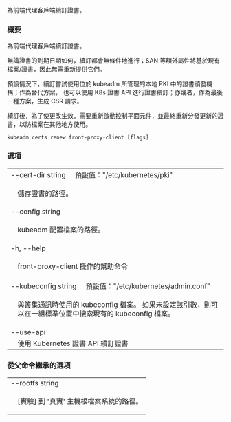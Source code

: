 <!--
The file is auto-generated from the Go source code of the component using a generic
[generator](https://github.com/kubernetes-sigs/reference-docs/). To learn how
to generate the reference documentation, please read
[Contributing to the reference documentation](/docs/contribute/generate-ref-docs/).
To update the reference conent, please follow the 
[Contributing upstream](/docs/contribute/generate-ref-docs/contribute-upstream/)
guide. You can file document formatting bugs against the
[reference-docs](https://github.com/kubernetes-sigs/reference-docs/) project.
-->

<!-- 
Renew the certificate for the front proxy client 
-->
為前端代理客戶端續訂證書。

<!--
### Synopsis
-->
### 概要

<!--
Renew the certificate for the front proxy client.
-->
為前端代理客戶端續訂證書。

<!--
Renewals run unconditionally, regardless of certificate expiration date; extra attributes such as SANs will be based on the existing file/certificates, there is no need to resupply them.
-->
無論證書的到期日期如何，續訂都會無條件地進行；SAN 等額外屬性將基於現有檔案/證書，因此無需重新提供它們。

<!--
Renewal by default tries to use the certificate authority in the local PKI managed by kubeadm; as alternative it is possible to use K8s certificate API for certificate renewal, or as a last option, to generate a CSR request.
-->
預設情況下，續訂嘗試使用位於 kubeadm 所管理的本地 PKI 中的證書頒發機構；作為替代方案，
也可以使用 K8s 證書 API 進行證書續訂；亦或者，作為最後一種方案，生成 CSR 請求。

<!--
After renewal, in order to make changes effective, is is required to restart control-plane components and eventually re-distribute the renewed certificate in case the file is used elsewhere.
-->
續訂後，為了使更改生效，需要重新啟動控制平面元件，並最終重新分發更新的證書，以防檔案在其他地方使用。

```
kubeadm certs renew front-proxy-client [flags]
```

<!--
### Options
-->
### 選項

   <table style="width: 100%; table-layout: fixed;">
<colgroup>
<col span="1" style="width: 10px;" />
<col span="1" />
</colgroup>
<tbody>

<tr>
<!-- td colspan="2">--cert-dir string&nbsp;&nbsp;&nbsp;&nbsp;&nbsp;Default: "/etc/kubernetes/pki"</td -->
<td colspan="2">--cert-dir string&nbsp;&nbsp;&nbsp;&nbsp;&nbsp;預設值："/etc/kubernetes/pki"</td>
</tr>
<tr>
<td></td><td style="line-height: 130%; word-wrap: break-word;">
<!--
<p>The path where to save the certificates</p>
-->
<p>儲存證書的路徑。</p>
</td>
</tr>

<tr>
<td colspan="2">--config string</td>
</tr>
<tr>
<td></td><td style="line-height: 130%; word-wrap: break-word;">
<!--
<p>Path to a kubeadm configuration file.</p>
-->
<p>kubeadm 配置檔案的路徑。</p>
</td>
</tr>

<tr>
<td colspan="2">-h, --help</td>
</tr>
<tr>
<td></td><td style="line-height: 130%; word-wrap: break-word;">
<!--
<p>help for front-proxy-client</p>
-->
<p>front-proxy-client 操作的幫助命令</p>
</td>
</tr>

<tr>
<td colspan="2">
<!--
--kubeconfig string&nbsp;&nbsp;&nbsp;&nbsp;&nbsp;Default: "/etc/kubernetes/admin.conf"
-->
--kubeconfig string&nbsp;&nbsp;&nbsp;&nbsp;&nbsp;預設值："/etc/kubernetes/admin.conf"
</td>
</tr>
<tr>
<td></td><td style="line-height: 130%; word-wrap: break-word;">
<!--
<p>The kubeconfig file to use when talking to the cluster. If the flag is not set, a set of standard locations can be searched for an existing kubeconfig file.</p>
-->
<p>與叢集通訊時使用的 kubeconfig 檔案。
如果未設定該引數，則可以在一組標準位置中搜索現有的 kubeconfig 檔案。</p>
</td>
</tr>

<tr>
<td colspan="2">--use-api</td>
</tr>
<tr>
<td></td><td style="line-height: 130%; word-wrap: break-word;">
<!--
Use the Kubernetes certificate API to renew certificates
-->
使用 Kubernetes 證書 API 續訂證書
</td>
</tr>

</tbody>
</table>

<!--
### Options inherited from parent commands
-->
### 從父命令繼承的選項

   <table style="width: 100%; table-layout: fixed;">
<colgroup>
<col span="1" style="width: 10px;" />
<col span="1" />
</colgroup>
<tbody>

<tr>
<td colspan="2">--rootfs string</td>
</tr>
<tr>
<td></td><td style="line-height: 130%; word-wrap: break-word;">
<!--
<p>[EXPERIMENTAL] The path to the 'real' host root filesystem.</p>
-->
<p>[實驗] 到 '真實' 主機根檔案系統的路徑。</p>
</td>
</tr>

</tbody>
</table>

